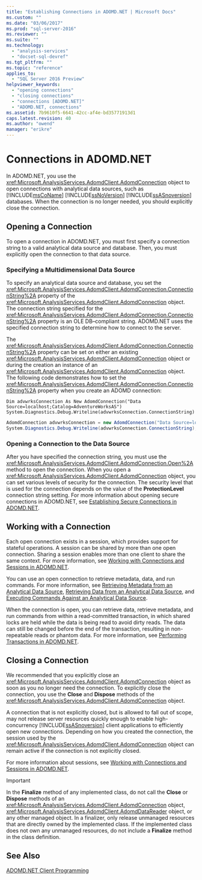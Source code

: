 ```yaml
---
title: "Establishing Connections in ADOMD.NET | Microsoft Docs"
ms.custom: ""
ms.date: "03/06/2017"
ms.prod: "sql-server-2016"
ms.reviewer: ""
ms.suite: ""
ms.technology: 
  - "analysis-services"
  - "docset-sql-devref"
ms.tgt_pltfrm: ""
ms.topic: "reference"
applies_to: 
  - "SQL Server 2016 Preview"
helpviewer_keywords: 
  - "opening connections"
  - "closing connections"
  - "connections [ADOMD.NET]"
  - "ADOMD.NET, connections"
ms.assetid: 7b9610f5-6641-42cc-af4e-bd35771913d1
caps.latest.revision: 40
ms.author: "owend"
manager: "erikre"
---
```

# Connections in ADOMD.NET
  In ADOMD.NET, you use the <xref:Microsoft.AnalysisServices.AdomdClient.AdomdConnection> object to open connections with analytical data sources, such as [!INCLUDE[msCoName](../../a9notintoc/includes/msconame-md.md)] [!INCLUDE[ssNoVersion](../../a9notintoc/includes/ssnoversion-md.md)] [!INCLUDE[ssASnoversion](../../a9notintoc/includes/ssasnoversion-md.md)] databases. When the connection is no longer needed, you should explicitly close the connection.  
  
## Opening a Connection  
 To open a connection in ADOMD.NET, you must first specify a connection string to a valid analytical data source and database. Then, you must explicitly open the connection to that data source.  
  
### Specifying a Multidimensional Data Source  
 To specify an analytical data source and database, you set the <xref:Microsoft.AnalysisServices.AdomdClient.AdomdConnection.ConnectionString%2A> property of the <xref:Microsoft.AnalysisServices.AdomdClient.AdomdConnection> object. The connection string specified for the <xref:Microsoft.AnalysisServices.AdomdClient.AdomdConnection.ConnectionString%2A> property is an OLE DB–compliant string. ADOMD.NET uses the specified connection string to determine how to connect to the server.  
  
 The <xref:Microsoft.AnalysisServices.AdomdClient.AdomdConnection.ConnectionString%2A> property can be set on either an existing <xref:Microsoft.AnalysisServices.AdomdClient.AdomdConnection> object or during the creation an instance of an <xref:Microsoft.AnalysisServices.AdomdClient.AdomdConnection> object. The following code demonstrates how to set the <xref:Microsoft.AnalysisServices.AdomdClient.AdomdConnection.ConnectionString%2A> property when you create an ADOMD connection:  
  
```vb#  
Dim advwrksConnection As New AdomdConnection("Data Source=localhost;Catalog=AdventureWorksAS")  
System.Diagnostics.Debug.Writeline(advwrksConnection.ConnectionString)  
```  
  
```c#  
AdomdConnection advwrksConnection = new AdomdConnection("Data Source=localhost;Catalog=AdventureWorksAS");  
System.Diagnostics.Debug.Writeline(advwrksConnection.ConnectionString);  
```  
  
### Opening a Connection to the Data Source  
 After you have specified the connection string, you must use the <xref:Microsoft.AnalysisServices.AdomdClient.AdomdConnection.Open%2A> method to open the connection. When you open a <xref:Microsoft.AnalysisServices.AdomdClient.AdomdConnection> object, you can set various levels of security for the connection. The security level that is used for the connection depends on the value of the **ProtectionLevel** connection string setting. For more information about opening secure connections in ADOMD.NET, see [Establishing Secure Connections in ADOMD.NET](../../analysis-services/multidimensional-models-adomd-net-client/connections-in-adomd.net-establishing-secure-connections.md).  
  
## Working with a Connection  
 Each open connection exists in a session, which provides support for stateful operations. A session can be shared by more than one open connection. Sharing a session enables more than one client to share the same context. For more information, see [Working with Connections and Sessions in ADOMD.NET](../../analysis-services/multidimensional-models-adomd-net-client/connections-in-adomd.net-working-with-connections-and-sessions.md).  
  
 You can use an open connection to retrieve metadata, data, and run commands. For more information, see [Retrieving Metadata from an Analytical Data Source](../../analysis-services/multidimensional-models-adomd-net-client/retrieving-metadata-from-an-analytical-data-source.md), [Retrieving Data from an Analytical Data Source](../../analysis-services/multidimensional-models-adomd-net-client/retrieving-data-from-an-analytical-data-source.md), and [Executing Commands Against an Analytical Data Source](../../analysis-services/multidimensional-models-adomd-net-client/executing-commands-against-an-analytical-data-source.md).  
  
 When the connection is open, you can retrieve data, retrieve metadata, and run commands from within a read-committed transaction, in which shared locks are held while the data is being read to avoid dirty reads. The data can still be changed before the end of the transaction, resulting in non-repeatable reads or phantom data. For more information, see [Performing Transactions in ADOMD.NET](../../analysis-services/multidimensional-models-adomd-net-client/connections-in-adomd.net-performing-transactions.md).  
  
## Closing a Connection  
 We recommended that you explicitly close an <xref:Microsoft.AnalysisServices.AdomdClient.AdomdConnection> object as soon as you no longer need the connection. To explicitly close the connection, you use the **Close** and **Dispose** methods of the <xref:Microsoft.AnalysisServices.AdomdClient.AdomdConnection> object.  
  
 A connection that is not explicitly closed, but is allowed to fall out of scope, may not release server resources quickly enough to enable high-concurrency [!INCLUDE[ssASnoversion](../../a9notintoc/includes/ssasnoversion-md.md)] client applications to efficiently open new connections. Depending on how you created the connection, the session used by the <xref:Microsoft.AnalysisServices.AdomdClient.AdomdConnection> object can remain active if the connection is not explicitly closed.  
  
 For more information about sessions, see [Working with Connections and Sessions in ADOMD.NET](../../analysis-services/multidimensional-models-adomd-net-client/connections-in-adomd.net-working-with-connections-and-sessions.md).  
  
> [!IMPORTANT]  
>  In the **Finalize** method of any implemented class, do not call the **Close** or **Dispose** methods of an <xref:Microsoft.AnalysisServices.AdomdClient.AdomdConnection> object, <xref:Microsoft.AnalysisServices.AdomdClient.AdomdDataReader> object, or any other managed object. In a finalizer, only release unmanaged resources that are directly owned by the implemented class. If the implemented class does not own any unmanaged resources, do not include a **Finalize** method in the class definition.  
  
## See Also  
 [ADOMD.NET Client Programming](../../analysis-services/multidimensional-models-adomd-net-client/adomd.net-client-programming.md)  
  
  